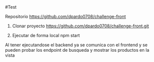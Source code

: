 #Test

Repositorio https://github.com/dpardo0708/challenge-front

1. Clonar proyecto https://github.com/dpardo0708/challenge-front.git

2. Ejecutar de forma local npm start

Al tener ejecutandose el backend ya se comunica con el frontend y se pueden probar los endpoint de busqueda y mostrar los productos en la vista

